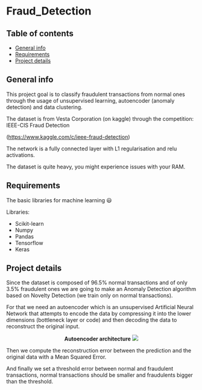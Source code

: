 # Fraud_Detection

## Table of contents
* [General info](#general-info)
* [Requirements](#requirements)
* [Project details](#project-details)

## General info

This project goal is to classify fraudulent transactions from normal ones through the usage of unsupervised learning, autoencoder (anomaly detection) and data clustering.

The dataset is from Vesta Corporation (on kaggle) through the competition: IEEE-CIS Fraud Detection

(https://www.kaggle.com/c/ieee-fraud-detection)

The network is a fully connected layer with L1 regularisation and relu activations.

The dataset is quite heavy, you might experience issues with your RAM.

## Requirements

The basic libraries for machine learning 😃

Libraries:
* Scikit-learn
* Numpy
* Pandas
* Tensorflow
* Keras

## Project details

Since the dataset is composed of 96.5% normal transactions and of only 3.5% fraudulent ones we are going to make an Anomaly Detection algorithm based on Novelty Detection (we train only on normal transactions).

For that we need an autoencoder which is an unsupervised Artificial Neural Network that attempts to encode the data by compressing it into the lower dimensions (bottleneck layer or code) and then decoding the data to reconstruct the original input.

<p align="center"> <b>Autoencoder architecture</b>
<img src="https://user-images.githubusercontent.com/65224852/143266328-39932c78-64f8-49a5-bb7e-deb7226b7cec.png">
</p>

Then we compute the reconstruction error between the prediction and the original data with a Mean Squared Error.

And finally we set a threshold error between normal and fraudulent transactions, normal transactions should be smaller and fraudulents bigger than the threshold.
